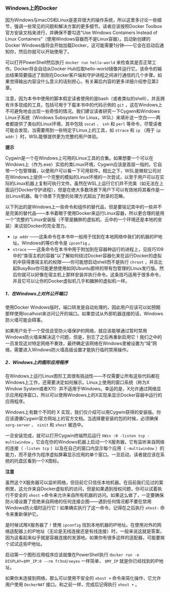 ### Windows上的Docker

因为Windows与macOS和Linux是差异很大的操作系统，所以这里多讨论一些细节，强调一些常见的问题和解决方案的更多细节。读者应该按照Docker Toolbox官方安装文档来进行，并确保不要勾选“Use Windows Containers Instead of Linux Containers”（使用Windows容器而不是Linux容器）。启动新创建的Docker Windows版将会开始加载Docker，这可能需要1分钟——它会在启动后通知你，然后你就可以开始使用了。

可以打开PowerShell然后执行 `docker run hello-world` 来检查其是否正常工作。Docker将会自动从Docker Hub拉取hello-world镜像并运行它。该命令的输出结果简要描述了刚刚在Docker客户端和守护进程之间进行通信的几个步骤。如果觉得输出内容没什么意义的话别担心，有关幕后内容的更多详细介绍参见第2章。

注意，因为本书中使用的脚本假定读者使用的是bash（或者类似的shell），并且拥有许多现成的工具，包括可用于下载本书中的代码示例的 `git` ，这在Windows上不可避免地会出现一些奇怪的情况。我们建议读者研究一下Cygwin和Windows Linux子系统（Windows Subsystem for Linux，WSL）来填补这一空白——两者都提供了类似的Linux环境，其中包括 `socat` 、 `ssh` 和 `perl` 等命令，尽管读者可能会发现，当需要用到一些特定于Linux上的工具，如 `strace` 和 `ip` （用于 `ip addr` ）时，WSL能够提供更为完整的用户体验。



**提示**

Cygwin是一个在Windows上可用的Linux工具的合集。如果想要一个可以在Windows上（作为.exe）实验的类Linux环境，Cygwin应该是首屈一指的。它自带一个包管理器，以便用户可以看一下可用软件。相比之下，WSL是微软公司对在Windows上提供一个完整的模拟的Linux环境的一次尝试，以至于用户可以在实际的Linux机器上复制可执行文件。虽然在WSL上运行它们并不完美（如无法在上面运行Docker守护进程），但是在绝大多数场景下用户下可以有效地将其看作是一台Linux机器。每个场景下完整的处理方式超出了附录的范畴。



以下列出的是Windows上一些命令和组件的替代品，但是要铭记其中的一些并不是完美的替代品——本书着眼于使用Docker来运行Linux容器，所以更合理的是用一个“完整的”Linux安装版（不管是臃肿的虚拟机、云中的一个环境还是本地的安装）来试验Docker的完全潜力。

+ `ip addr` ——这条命令在本书中一般用于找到在本地网络中我们的机器的IP地址。Windows的等价命令是 `ipconfig` 。
+ `strace` ——这条命令在本书中用于附加到在容器种运行的进程上，见技巧109中的“类宿主机的容器”以了解如何绕过Docker容器化来在运行Docker的虚拟机中获得类宿主机的权限——你可能想启动shell而不是执行 `chroot` ，并且比起BusyBox你可能更想使用如同Ubuntu那样的带有包管理的Linux发行版。然后你就可以好像在宿主机上那样安装并执行命令。这条技巧适用于很多命令，并且它可以让你的Docker虚拟机几乎和臃肿的虚拟机一样。

##### 1．在Windows上对外公开端口

使用Docker Windows版时，端口转发是自动处理的，因此用户应该可以如预期那样使用localhost来访问公开的端口。如果尝试从外部机器连接的话，Windows防火墙可能会碍事。

如果用户处于一个受信且受防火墙保护的网络，就应该能够通过暂时禁用Windows防火墙来解决这个问题，但是，别忘了之后再重新启用它！我们之中的一员发现这对特定网络不奏效，最终确定该网络在Windows里被设置为“域”网络，需要进入Windows防火墙高级设置才能执行临时禁用操作。

##### 2．Windows上的图形应用程序

在Windows上运行Linux图形工具很有挑战性——不仅需要让所有这些代码都在Windows上工作，还需要决定如何展示。Linux上使用的窗口系统（称为X Window System或者X11）并不适用于Windows。幸运的是，X允许通过网络显示应用程序窗口，所以可以使用Windows上的X实现来显示Docker容器中运行的应用程序。

Windows上有数个不同的 X 实现，我们仅介绍可以用Cygwin获得的安装版。你应该遵循Cygwin官方网站上的官方文档。当选择要安装的包的时候，必须确保 `xorg-server` 、 `xinit` 和 `xhost` 被选中。

一旦安装完成，就可以打开Cygwin终端然后运行 `XWin :0 -listen tcp -multiwindow` 。它会在你的Windows机器上启动一个X服务器，它有监听来自网络的连接（ `-listen tcp` ）以及在自己的窗口内显示每个应用（ `-multiwindow` ）的能力，而不是作为程序虚拟屏幕显示应用的单个窗口。一旦启动，读者就应该在系统的托盘区看到一个X图标。



**注意**

虽然这个X服务器可以监听网络，但目前它只信任本地机器。在目前我们见过的案例里，这允许来自Docker虚拟机的访问，但是如果遇到授权问题，你可以试着执行不安全的 `xhost` +命令来允许来自所有机器的访问。如果这么做了，一定要确保防火墙设置了拒绝来自网络的任何连接企图——遇到任何情况都不要在禁用Windows防火墙时运行它！如果确实执行了这一命令，记得在之后执行 `xhost-` 命令来重新保护它。



是时候试用X服务器了！使用 `ipconfig` 找到本地机器的IP地址。在使用对外的网络适配器上的IP地址（无论是无线连接还是有线连接）时，一般来说这就是答案，因为这看起来似乎就是容器连接的发源地。如果你有很多这样的适配器，可能要挨个试试这些IP地址。

启动第一个图形应用程序应该就像在PowerShell执行 `docker run -e DISPLAY=$MY_IP:0 --rm fr3nd/xeyes` 一样简单， `$MY_IP` 就是你已经找到的IP地址。

如果你未连接到网络，那么可以使用不安全的 `xhost +` 命令来简化操作，它允许用户使用 `DockerNAT` 接口。和之前一样，完成后记得执行 `xhost +` 。

